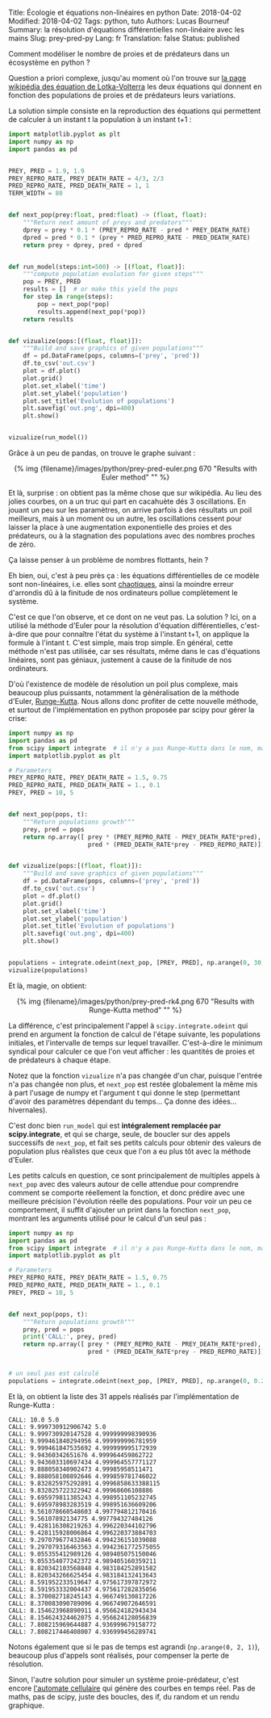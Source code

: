 Title: Écologie et équations non-linéaires en python
Date: 2018-04-02
Modified: 2018-04-02
Tags: python, tuto
Authors: Lucas Bourneuf
Summary: la résolution d'équations différentielles non-linéaire avec les mains
Slug: prey-pred-py
Lang: fr
Translation: false
Status: published


Comment modéliser le nombre de proies et de prédateurs dans un écosystème en python ?

Question a priori complexe, jusqu'au moment où l'on trouve sur
[la page wikipédia des équation de Lotka-Volterra](https://fr.wikipedia.org/wiki/%C3%89quations_de_pr%C3%A9dation_de_Lotka-Volterra)
les deux équations qui donnent en fonction des populations de proies et de prédateurs leurs variations.

La solution simple consiste en la reproduction des équations qui permettent
de calculer à un instant t la population à un instant t+1 :

```python
import matplotlib.pyplot as plt
import numpy as np
import pandas as pd


PREY, PRED = 1.9, 1.9
PREY_REPRO_RATE, PREY_DEATH_RATE = 4/3, 2/3
PRED_REPRO_RATE, PRED_DEATH_RATE = 1, 1
TERM_WIDTH = 80


def next_pop(prey:float, pred:float) -> (float, float):
    """Return next amount of preys and predators"""
    dprey = prey * 0.1 * (PREY_REPRO_RATE - pred * PREY_DEATH_RATE)
    dpred = pred * 0.1 * (prey * PRED_REPRO_RATE - PRED_DEATH_RATE)
    return prey + dprey, pred + dpred


def run_model(steps:int=500) -> [(float, float)]:
    """compute population evolution for given steps"""
    pop = PREY, PRED
    results = []  # or make this yield the pops
    for step in range(steps):
        pop = next_pop(*pop)
        results.append(next_pop(*pop))
    return results


def vizualize(pops:[(float, float)]):
    """Build and save graphics of given populations"""
    df = pd.DataFrame(pops, columns=('prey', 'pred'))
    df.to_csv('out.csv')
    plot = df.plot()
    plot.grid()
    plot.set_xlabel('time')
    plot.set_ylabel('population')
    plot.set_title('Evolution of populations')
    plt.savefig('out.png', dpi=400)
    plt.show()


vizualize(run_model())
```


Grâce à un peu de pandas, on trouve le graphe suivant :

<center>{% img {filename}/images/python/prey-pred-euler.png 670 "Results with Euler method" "" %}</center>

Et là, surprise : on obtient pas la même chose que sur wikipédia. Au lieu des jolies courbes, on a un truc qui part en cacahuète dés 3 oscillations.
En jouant un peu sur les paramètres, on arrive parfois à des résultats un poil meilleurs, mais à un moment ou un autre,
les oscillations cessent pour laisser la place à une augmentation exponentielle des proies et des prédateurs, ou à la stagnation des populations avec des nombres proches de zéro.

Ça laisse penser à un problème de nombres flottants, hein ?

Eh bien, oui, c'est à peu près ça : les équations différentielles de ce modèle sont non-linéaires, i.e. elles sont [chaotiques](https://www.youtube.com/watch?v=YrOyRCD7M14),
ainsi la moindre erreur d'arrondis dû à la finitude de nos ordinateurs pollue complètement le système.

C'est ce que l'on observe, et ce dont on ne veut pas.
La solution ? Ici, on a utilisé la méthode d'Euler pour la résolution d'équation différentielles, c'est-à-dire que pour connaître l'état du système à l'instant t+1, on applique la formule à l'intant t.
C'est simple, mais trop simple. En général, cette méthode n'est pas utilisée, car ses résultats, même dans le cas d'équations linéaires, sont pas géniaux,
justement à cause de la finitude de nos ordinateurs.

D'où l'existence de modèle de résolution un poil plus complexe, mais beaucoup plus puissants,
notamment la généralisation de la méthode d'Euler, [Runge-Kutta](https://fr.wikipedia.org/wiki/M%C3%A9thodes_de_Runge-Kutta).
Nous allons donc profiter de cette nouvelle méthode, et surtout de l'implémentation en python proposée par scipy pour gérer la crise:

```python
import numpy as np
import pandas as pd
from scipy import integrate  # il n'y a pas Runge-Kutta dans le nom, mais c'est bien elle
import matplotlib.pyplot as plt

# Parameters
PREY_REPRO_RATE, PREY_DEATH_RATE = 1.5, 0.75
PRED_REPRO_RATE, PRED_DEATH_RATE = 1., 0.1
PREY, PRED = 10, 5


def next_pop(pops, t):
    """Return populations growth"""
    prey, pred = pops
    return np.array([ prey * (PREY_REPRO_RATE - PREY_DEATH_RATE*pred),
                      pred * (PRED_DEATH_RATE*prey - PRED_REPRO_RATE)])


def vizualize(pops:[(float, float)]):
    """Build and save graphics of given populations"""
    df = pd.DataFrame(pops, columns=('prey', 'pred'))
    df.to_csv('out.csv')
    plot = df.plot()
    plot.grid()
    plot.set_xlabel('time')
    plot.set_ylabel('population')
    plot.set_title('Evolution of populations')
    plt.savefig('out.png', dpi=400)
    plt.show()


populations = integrate.odeint(next_pop, [PREY, PRED], np.arange(0, 30, 0.1))
vizualize(populations)
```

Et là, magie, on obtient:

<center>{% img {filename}/images/python/prey-pred-rk4.png 670 "Results with Runge-Kutta method" "" %}</center>

La différence, c'est principalement l'appel à `scipy.integrate.odeint` qui prend en argument la fonction de calcul de l'étape suivante, les populations initiales,
et l'intervalle de temps sur lequel travailler. C'est-à-dire le minimum syndical pour calculer ce que l'on veut afficher : les quantités de proies et de prédateurs à chaque étape.

Notez que la fonction `vizualize` n'a pas changée d'un char, puisque l'entrée n'a pas changée non plus, et `next_pop` est restée globalement la même
mis à part l'usage de numpy et l'argument t qui donne le step (permettant d'avoir des paramètres dépendant du temps… Ça donne des idées… hivernales).

C'est donc bien `run_model` qui est **intégralement remplacée par scipy.integrate**, et qui se charge, seule, de boucler sur des appels successifs de `next_pop`,
et fait ses petits calculs pour obtenir des valeurs de population plus réalistes que ceux que l'on a eu plus tôt avec la méthode d'Euler.

Les petits calculs en question, ce sont principalement de multiples appels à `next_pop` avec des valeurs autour de celle attendue pour comprendre
comment se comporte réellement la fonction, et donc prédire avec une meilleure précision l'évolution réelle des populations.
Pour voir un peu ce comportement, il suffit d'ajouter un print dans la fonction `next_pop`, montrant les arguments utilisé pour le calcul d'un seul pas :

```python
import numpy as np
import pandas as pd
from scipy import integrate  # il n'y a pas Runge-Kutta dans le nom, mais c'est bien elle
import matplotlib.pyplot as plt

# Parameters
PREY_REPRO_RATE, PREY_DEATH_RATE = 1.5, 0.75
PRED_REPRO_RATE, PRED_DEATH_RATE = 1., 0.1
PREY, PRED = 10, 5


def next_pop(pops, t):
    """Return populations growth"""
    prey, pred = pops
    print('CALL:', prey, pred)
    return np.array([ prey * (PREY_REPRO_RATE - PREY_DEATH_RATE*pred),
                      pred * (PRED_DEATH_RATE*prey - PRED_REPRO_RATE)])


# un seul pas est calculé
populations = integrate.odeint(next_pop, [PREY, PRED], np.arange(0, 0.2, 0.1))
```


Et là, on obtient la liste des 31 appels réalisés par l'implémentation de Runge-Kutta :

```
CALL: 10.0 5.0
CALL: 9.999730912906742 5.0
CALL: 9.999730920147528 4.999999998390936
CALL: 9.999461840294956 4.999999996781959
CALL: 9.999461847535692 4.999999995172939
CALL: 9.94360342651676 4.999964459862722
CALL: 9.943603310697434 4.999964557771127
CALL: 9.888058340902473 4.99985958511471
CALL: 9.888058100892646 4.999859781746022
CALL: 9.832825975292891 4.9996858633388115
CALL: 9.832825722322942 4.99968606108886
CALL: 9.695979811385243 4.998951105232745
CALL: 9.695978983283519 4.998951636609206
CALL: 9.561078660548603 4.997794812170416
CALL: 9.56107892134775 4.997794327484126
CALL: 9.428116308219263 4.996220344102796
CALL: 9.428115928006864 4.996220373884703
CALL: 9.297079677432846 4.994236151039088
CALL: 9.297079316463563 4.9942361772575055
CALL: 9.055355412989126 4.989405075150046
CALL: 9.055354077242372 4.989405160359211
CALL: 8.820342103568848 4.983184252891582
CALL: 8.820343266625454 4.983184132413643
CALL: 8.591952233519647 4.975617397872972
CALL: 8.591953332004437 4.975617282835056
CALL: 8.370082718245143 4.966749130817226
CALL: 8.370083090789096 4.966749072646591
CALL: 8.154623968890911 4.956624182943434
CALL: 8.154624324462075 4.956624128056839
CALL: 7.808215969644887 4.936999679158772
CALL: 7.808217446408007 4.936999456289741
```

Notons également que si le pas de temps est agrandi (`np.arange(0, 2, 1)`), beaucoup plus d'appels sont réalisés, pour compenser la perte de résolution.


Sinon, l'autre solution pour simuler un système proie-prédateur, c'est encore [l'automate cellulaire](http://www.ahahah.eu/trucs/pp/) qui génère des courbes en temps réel.
Pas de maths, pas de scipy, juste des boucles, des if, du random et un rendu graphique.

